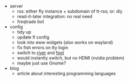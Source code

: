 - server
  - rss: either fly instance + subdomain of tt-rss; or: diy
  - read-it-later integration: no real need
  - freqtrade bot
- config
  - tidy up
  - update lf config
  - look into eww widgets (also works on wayland)
  - fix fish errors on tty login
  - switch to [river](https://github.com/riverwm/river) and [foot](https://codeberg.org/dnkl/foot)
  - would instantly switch, but no HDMI (nvidia problem)
  - maybe just use Gnome?
- blog
  - article about interesting programming languages
